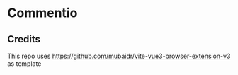 # Commentio

## Credits
This repo uses https://github.com/mubaidr/vite-vue3-browser-extension-v3 as template
